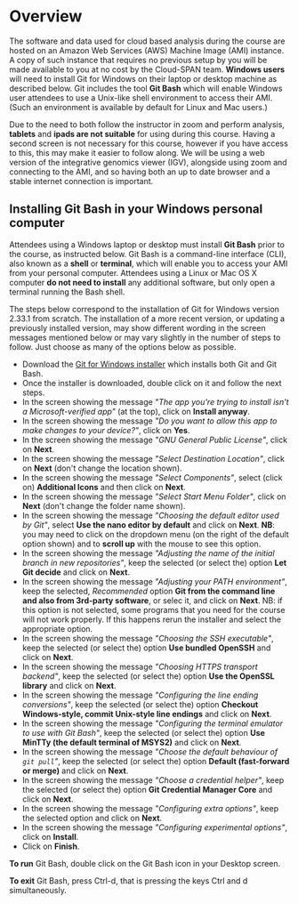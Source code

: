 # Overview

The software and data used for cloud based analysis during the course are hosted on an Amazon Web Services (AWS) Machine Image (AMI) instance. A copy of such instance that requires no previous setup by you will be made available to you at no cost by the Cloud-SPAN team. **Windows users** will need to install Git for Windows on their laptop or desktop machine as described below. Git includes the tool **Git Bash** which will enable Windows user attendees to use a Unix-like shell environment to access their AMI. (Such an environment is available by default for Linux and Mac users.) 

Due to the need to both follow the instructor in zoom and perform analysis, **tablets** and **ipads are not suitable** for using during this course. Having a second screen is not necessary for this course, however if you have access to this, this may make it easier to follow along. We will be using a web version of the integrative genomics viewer (IGV), alongside using zoom and connecting to the AMI, and so having both an up to date browser and a stable internet connection is important.


## Installing Git Bash in your Windows personal computer

Attendees using a Windows laptop or desktop must install **Git Bash** prior to the course, as instructed below. Git Bash is a command-line interface (CLI), also known as a **shell** or **terminal**, which will enable you to access your AMI from your personal computer. Attendees using a Linux or Mac OS X computer **do not need to install** any additional software, but only open a terminal running the Bash shell. 

The steps below correspond to the installation of Git for Windows version 2.33.1 from scratch. The installation of a more recent version, or updating a previously installed version, may show different wording in the screen messages mentioned below or may vary slightly in the number of steps to follow. Just choose as many of the options below as possible. 
- Download the [Git for Windows installer](https://gitforwindows.org/) which installs both Git and Git Bash. 
- Once the installer is downloaded, double click on it and follow the next steps.
- In the screen showing the message *"The app you're trying to install isn't a Microsoft-verified app"* (at the top), click on **Install anyway**.
- In the screen showing the message *"Do you want to allow this app to make changes to your device?"*, click on **Yes**.
- In the screen showing the message *"GNU General Public License"*, click on **Next**.
- In the screen showing the message *"Select Destination Location"*, click on **Next** (don't change the location shown).
- In the screen showing the message *"Select Components"*, select (click on) **Additional Icons** and then click on **Next**.
- In the screen showing the message *"Select Start Menu Folder"*, click on **Next** (don't change the folder name shown).
- In the screen showing the message *"Choosing the default editor used by Git"*, select **Use the nano editor by default** and click on **Next**. **NB**: you may need to click on the dropdown menu (on the right of the default option shown) and to **scroll up** with the mouse to see this option.
- In the screen showing the message *"Adjusting the name of the initial branch in new repositories"*, keep the selected (or select the) option  **Let Git decide** and click on **Next**.
- In the screen showing the message *"Adjusting your PATH environment"*, keep the selected, *Recommended* option **Git from the command line and also from 3rd-party software**, or selec it, and click on **Next**. NB: if this option is not selected, some programs that you need for the course will not work properly. If this happens rerun the installer and select the appropriate option.
- In the screen showing the message *"Choosing the SSH executable"*, keep the selected (or select the) option **Use bundled OpenSSH** and click on **Next**.
- In the screen showing the message *"Choosing HTTPS transport backend"*, keep the selected (or select the) option **Use the OpenSSL library** and click on **Next**.
- In the screen showing the message *"Configuring the line ending conversions"*, keep the selected (or select the) option **Checkout Windows-style, commit Unix-style line endings** and click on **Next**.
- In the screen showing the message *"Configuring the terminal emulator to use with Git Bash"*, keep the selected (or select the) option **Use MinTTy (the default terminal of MSYS2)** and click on **Next**.
- In the screen showing the message *"Choose the default behaviour of `git pull`"*, keep the selected (or select the) option **Default (fast-forward or merge)** and click on **Next**. 
- In the screen showing the message *"Choose a credential helper"*, keep the selected (or select the) option **Git Credential Manager Core** and click on **Next**.
- In the screen showing the message *"Configuring extra options"*, keep the selected option and click on **Next**.
- In the screen showing the message *"Configuring experimental options"*, click on **Install**.
- Click on **Finish**.

**To run** Git Bash, double click on the Git Bash icon in your Desktop screen.

**To exit** Git Bash, press Ctrl-d, that is pressing the keys Ctrl and d simultaneously.





